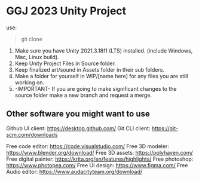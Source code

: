 # GGJ 2023 Unity Project

use:
> git clone

1. Make sure you have Unity 2021.3.18f1 (LTS) installed. (include Windows, Mac, Linux build).
2. Keep Unity Project Files in Source folder.
3. Keep finalized art/sound in Assets folder in their sub folders.
4. Make a folder for yourself in WIP/[name here] for any files you are still working on.
5. -IMPORTANT- If you are going to make significant changes to the source folder make a new branch and request a merge.


## Other software you might want to use
Github UI client: https://desktop.github.com/
Git CLI client: https://git-scm.com/downloads

Free code editor: https://code.visualstudio.com/
Free 3D modeler: https://www.blender.org/download/
Free 3D assets: https://polyhaven.com/
Free digital painter: https://krita.org/en/features/highlights/
Free photoshop: https://www.photopea.com/
Free UI design: https://www.figma.com/
Free Audio editor: https://www.audacityteam.org/download/
